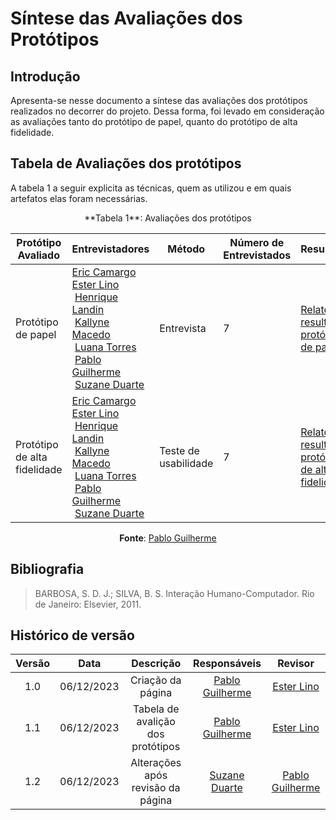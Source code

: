 # **Síntese das Avaliações dos Protótipos**

## Introdução

Apresenta-se nesse documento a síntese das avaliações dos protótipos realizados no decorrer do projeto. Dessa forma, foi levado em consideração as avaliações tanto do protótipo de papel, quanto do protótipo de alta fidelidade. 

## Tabela de Avaliações dos protótipos

A tabela 1 a seguir explicita as técnicas, quem as utilizou e em quais artefatos elas foram necessárias.

<center>
**Tabela 1**: Avaliações dos protótipos

| Protótipo Avaliado | Entrevistadores |Método| Número de Entrevistados |Resultados|
|---------------|--------------------|-------------------------|---|---|
|Protótipo de papel|[Eric Camargo](https://github.com/ericcs10)<br> [Ester Lino](https://github.com/esteerlino)<br>  [Henrique Landin](https://github.com/henriqtorresl)<br> [Kallyne Macedo](https://github.com/kalipassos)<br>  [Luana Torres](https://github.com/luanatorress)<br>  [Pablo Guilherme](https://github.com/PabloGJBS)<br>  [Suzane Duarte](https://github.com/suzaneduarte)|Entrevista|7|[Relato dos resultados protótipo de papel](https://interacao-humano-computador.github.io/2023.2-OnlineJudge/quarta-entrega/nivel2/relato-dos-resultados-do-protótipo-de-papel/#12-metodo-de-avaliacao-empregado)|
|Protótipo de alta fidelidade|[Eric Camargo](https://github.com/ericcs10)<br> [Ester Lino](https://github.com/esteerlino)<br>  [Henrique Landin](https://github.com/henriqtorresl)<br> [Kallyne Macedo](https://github.com/kalipassos)<br>  [Luana Torres](https://github.com/luanatorress)<br>  [Pablo Guilherme](https://github.com/PabloGJBS)<br>  [Suzane Duarte](https://github.com/suzaneduarte)|Teste de usabilidade|7|[Relato dos resultados protótipo de alta fidelidade](https://interacao-humano-computador.github.io/2023.2-OnlineJudge/quarta-entrega/nivel3/relato-resultados-prototipo-alta-fidelidade/)|

**Fonte**: [Pablo Guilherme](https://github.com/PabloGJBS)

</center>


## Bibliografia

> BARBOSA, S. D. J.; SILVA, B. S. Interação Humano-Computador. Rio de Janeiro: Elsevier, 2011.


## Histórico de versão

| Versão |    Data    |                  Descrição                   |         Responsáveis          |    Revisor    |
| :----: | :--------: | :------------------------------------------: | :---------------------------: | :-----------: |
|  1.0   | 06/12/2023 | Criação da página | [Pablo Guilherme](https://github.com/PabloGJBS) | [Ester Lino](https://github.com/esteerlino) |
|  1.1   | 06/12/2023 | Tabela de avalição dos protótipos | [Pablo Guilherme](https://github.com/PabloGJBS) | [Ester Lino](https://github.com/esteerlino) |
|  1.2   | 06/12/2023 | Alterações após revisão da página | [Suzane Duarte](https://github.com/suzaneduarte) |  [Pablo Guilherme](https://github.com/PabloGJBS) |